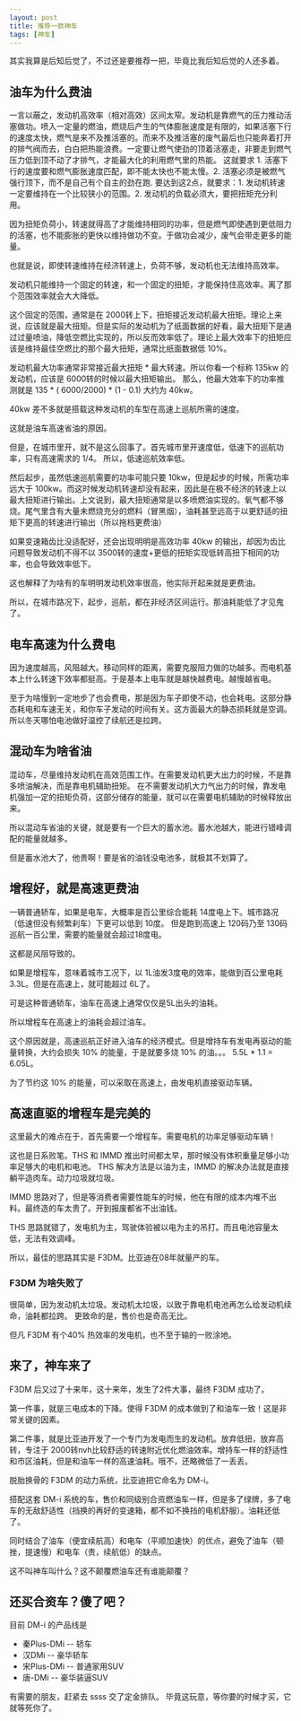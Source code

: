 ```yaml
---
layout: post
title: 推荐一款神车
tags: [神车]
---
```


<div class="pre">
其实我算是后知后觉了，不过还是要推荐一把，毕竟比我后知后觉的人还多着。
</div>

## 油车为什么费油

一言以蔽之，发动机高效率（相对高效）区间太窄。发动机是靠燃气的压力推动活塞做功。喷入一定量的燃油，燃烧后产生的气体膨胀速度是有限的，如果活塞下行的速度太快，燃气是来不及推活塞的。而来不及推活塞的废气最后也只能奔着打开的排气阀而去，白白把热能浪费。一定要让燃气使劲的顶着活塞走，非要走到燃气压力低到顶不动了才排气，才能最大化的利用燃气里的热能。
这就要求 1. 活塞下行的速度要和燃气膨胀速度匹配，即不能太快也不能太慢。2. 活塞必须是被燃气强行顶下，而不是自己有个自主的劲在跑. 要达到这2点，就要求：1. 发动机转速一定要维持在一个比较狭小的范围。2. 发动机的负载必须大，要把扭矩充分利用。

因为扭矩负荷小，转速就得高了才能维持相同的功率，但是燃气即使遇到更低阻力的活塞，也不能膨胀的更快以维持做功不变。于做功会减少，废气会带走更多的能量。

也就是说，即使转速维持在经济转速上，负荷不够，发动机也无法维持高效率。

发动机只能维持一个固定的转速，和一个固定的扭矩，才能保持住高效率。离了那个范围效率就会大大降低。

这个固定的范围，通常是在 2000转上下，扭矩接近发动机最大扭矩。理论上来说，应该就是最大扭矩。但是实际的发动机为了纸面数据的好看，最大扭矩下是通过过量喷油，降低空燃比实现的，所以反而效率低了。理论上最大效率下的扭矩应该是维持最佳空燃比的那个最大扭矩，通常比纸面数据低 10%。

发动机最大功率通常非常接近最大扭矩 \* 最大转速。所以你看一个标称  135kw 的发动机，应该是 6000转的时候以最大扭矩输出。
那么，他最大效率下的功率推测就是  135 \* ( 6000/2000) \* (1 - 0.1) 大约为 40kw。

40kw 差不多就是搭载这种发动机的车型在高速上巡航所需的速度。

这就是油车高速省油的原因。

但是，在城市里开，就不是这么回事了。首先城市里开速度低，低速下的巡航功率，只有高速需求的 1/4。
所以，低速巡航效率低。

然后起步，虽然低速巡航需要的功率可能只要 10kw，但是起步的时候，所需功率远大于 100kw。而这时候发动机转速却没有起来，因此是在极不经济的转速上以最大扭矩进行输出。上文说到，最大扭矩通常是以多喷燃油实现的。氧气都不够烧。尾气里含有大量未燃烧充分的燃料（冒黑烟），油耗甚至远高于以更舒适的扭矩下更高的转速进行输出（所以拖档更费油）


如果变速箱齿比没适配好，还会出现明明是高效功率 40kw 的输出，却因为齿比问题导致发动机不得不以 3500转的速度+更低的扭矩实现低转高扭下相同的功率，也会导致效率低下。

这也解释了为啥有的车明明发动机效率很高，他实际开起来就是更费油。

所以，在城市路况下，起步，巡航，都在非经济区间运行。那油耗能低了才见鬼了。

## 电车高速为什么费电

因为速度越高，风阻越大。移动同样的距离，需要克服阻力做的功越多。而电机基本上什么转速下效率都挺高。于是基本上电车就是越快越费电。越慢越省电。

至于为啥慢到一定地步了也会费电，那是因为车子即使不动，也会耗电。这部分静态耗电和车速无关，和你车子发动的时间有关。这方面最大的静态损耗就是空调。所以冬天哪怕电池做好温控了续航还是拉跨。


## 混动车为啥省油

混动车，尽量维持发动机在高效范围工作。在需要发动机更大出力的时候，不是靠多喷油解决，而是靠电机辅助扭矩。
在不需要发动机大力气出力的时候，靠发电机强加一定的扭矩负荷，这部分储存的能量，就可以在需要电机辅助的时候释放出来。

所以混动车省油的关键，就是要有一个巨大的蓄水池。蓄水池越大，能进行错峰调配的能量就越多。

但是蓄水池大了，他贵啊！要是省的油钱没电池多，就极其不划算了。

## 增程好，就是高速更费油

一辆普通轿车，如果是电车，大概率是百公里综合能耗 14度电上下。城市路况（低速但没有频繁刹车）下更可以低到 10度。
但是跑到高速上 120码乃至 130码巡航一百公里，需要的能量就会超过18度电。

这都是风阻导致的。

如果是增程车，意味着城市工况下，以 1L油发3度电的效率，能做到百公里电耗3.3L。但是在高速上，就可能超过 6L了。

可是这种普通轿车，油车在高速上通常仅仅是5L出头的油耗。

所以增程车在高速上的油耗会超过油车。

这个原因就是，高速巡航正好进入油车的经济模式。但是增持车有发电再驱动的能量转换，大约会损失 10% 的能量，于是就要多烧 10% 的油。。。 5.5L \* 1.1 = 6.05L。

为了节约这 10% 的能量，可以采取在高速上，由发电机直接驱动车辆。

## 高速直驱的增程车是完美的

这里最大的难点在于，首先需要一个增程车。需要电机的功率足够驱动车辆！

这也是日系败笔。THS 和 IMMD 推出时间都太早，那时候没有体积重量足够小功率足够大的电机和电池。
THS 解决方法是以油为主，IMMD 的解决办法就是直接躺平造肉车。动力垃圾就垃圾。


IMMD 思路对了，但是等消费者需要性能车的时候，他在有限的成本内堆不出料。最终造的车太贵了。开到报废都省不出油钱。

THS 思路就错了，发电机为主，驾驶体验被以电为主的吊打。而且电池容量太低，无法有效调峰。

所以，最佳的思路其实是 F3DM。比亚迪在08年就量产的车。

### F3DM 为啥失败了

很简单，因为发动机太垃圾。发动机太垃圾，以致于靠电机电池再怎么给发动机续命，油耗都拉跨。
更致命的是，售价也是奇高无比。

但凡 F3DM 有个40% 热效率的发电机，也不至于输的一败涂地。

## 来了，神车来了

F3DM 后又过了十来年，这十来年，发生了2件大事，最终 F3DM 成功了。

第一件事，就是三电成本的下降。使得 F3DM 的成本做到了和油车一致！这是非常关键的因素。

第二件事，就是比亚迪开发了一个专门为发电而生的发动机。放弃低扭，放弃高转，专注于 2000转nvh比较舒适的转速附近优化燃油效率。增持车一样的舒适性和市区油耗，但是和油车一样的高速油耗。哦不，还略微低了一丢丢。

脱胎换骨的 F3DM 的动力系统，比亚迪把它命名为 DM-i。

搭配这套 DM-i 系统的车，售价和同级别合资燃油车一样，但是多了绿牌，多了电车的无敌舒适性（挡换的再好的变速箱，都不如不换挡的电机舒服）。油耗还低了。

同时结合了油车（便宜续航高）和电车（平顺加速快）的优点，避免了油车（顿挫，提速慢）和电车（贵，续航低）的缺点。

这不叫神车叫什么？这不颠覆燃油车还有谁能颠覆？


## 还买合资车？傻了吧？

目前 DM-i 的产品线是

- 秦Plus-DMi -- 轿车
- 汉DMi -- 豪华轿车
- 宋Plus-DMi -- 普通家用SUV
- 唐-DMi -- 豪华装逼SUV

有需要的朋友，赶紧去 ssss 交了定金排队。
毕竟这玩意，等你要的时候才买，它就等死你了。

